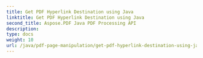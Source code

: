 ```yaml
---
title: Get PDF Hyperlink Destination using Java
linktitle: Get PDF Hyperlink Destination using Java
second_title: Aspose.PDF Java PDF Processing API
description: 
type: docs
weight: 10
url: /java/pdf-page-manipulation/get-pdf-hyperlink-destination-using-java/
---
```

